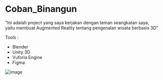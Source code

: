 # Coban_Binangun
"Ini adalah project yang saya kerjakan dengan teman seangkatan saya, yaitu membuat Augmented Reality tentang pengenalan wisata berbasis 3D"

Tools :
- Blender
- Unity 3D
- Vuforia Engine
- Figma

![image](https://github.com/MuhammadFachruddin/Coban_Binangun/assets/123525071/c71e6b0a-2504-4b61-8d6b-6e0711845213)
